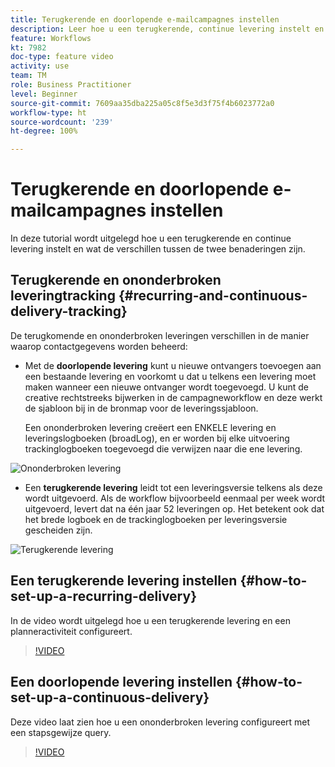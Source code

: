 ```yaml
---
title: Terugkerende en doorlopende e-mailcampagnes instellen
description: Leer hoe u een terugkerende, continue levering instelt en begrijp de verschillen tussen de twee benaderingen.
feature: Workflows
kt: 7982
doc-type: feature video
activity: use
team: TM
role: Business Practitioner
level: Beginner
source-git-commit: 7609aa35dba225a05c8f5e3d3f75f4b6023772a0
workflow-type: ht
source-wordcount: '239'
ht-degree: 100%

---
```



# Terugkerende en doorlopende e-mailcampagnes instellen

In deze tutorial wordt uitgelegd hoe u een terugkerende en continue levering instelt en wat de verschillen tussen de twee benaderingen zijn.

## Terugkerende en ononderbroken leveringtracking {#recurring-and-continuous-delivery-tracking}

De terugkomende en ononderbroken leveringen verschillen in de manier waarop contactgegevens worden beheerd:

* Met de **doorlopende levering** kunt u nieuwe ontvangers toevoegen aan een bestaande levering en voorkomt u dat u telkens een levering moet maken wanneer een nieuwe ontvanger wordt toegevoegd. U kunt de creative rechtstreeks bijwerken in de campagneworkflow en deze werkt de sjabloon bij in de bronmap voor de leveringssjabloon.

   Een ononderbroken levering creëert een ENKELE levering en leveringslogboeken (broadLog), en er worden bij elke uitvoering trackinglogboeken toegevoegd die verwijzen naar die ene levering.

![Ononderbroken levering](/help/assets/delivery_continuous.jpg)

* Een **terugkerende levering** leidt tot een leveringsversie telkens als deze wordt uitgevoerd. Als de workflow bijvoorbeeld eenmaal per week wordt uitgevoerd, levert dat na één jaar 52 leveringen op. Het betekent ook dat het brede logboek en de trackinglogboeken per leveringsversie gescheiden zijn.

![Terugkerende levering](/help/assets/delivery_recurring.jpg)

## Een terugkerende levering instellen {#how-to-set-up-a-recurring-delivery}

In de video wordt uitgelegd hoe u een terugkerende levering en een planneractiviteit configureert.

>[!VIDEO](https://video.tv.adobe.com/v/25040?quality=12)

## Een doorlopende levering instellen {#how-to-set-up-a-continuous-delivery}

Deze video laat zien hoe u een ononderbroken levering configureert met een stapsgewijze query.

>[!VIDEO](https://video.tv.adobe.com/v/25039?quality=12)
